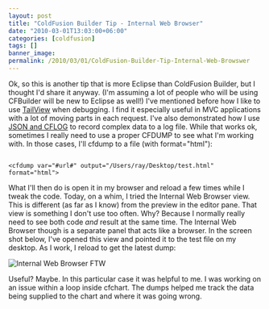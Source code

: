 ```yaml
---
layout: post
title: "ColdFusion Builder Tip - Internal Web Browser"
date: "2010-03-01T13:03:00+06:00"
categories: [coldfusion]
tags: []
banner_image: 
permalink: /2010/03/01/ColdFusion-Builder-Tip-Internal-Web-Browswer
---
```


Ok, so this is another tip that is more Eclipse than ColdFusion Builder, but I thought I'd share it anyway. (I'm assuming a lot of people who will be using CFBuilder will be new to Eclipse as well!) I've mentioned before how I like to use <a href="http://www.raymondcamden.com/index.cfm/2009/11/25/Quick-TailView-Tip">TailView</a> when debugging. I find it especially useful in MVC applications with a lot of moving parts in each request. I've also demonstrated how I use <a href="http://www.coldfusionjedi.com/index.cfm/2009/11/19/Quick-Tip--CFLOG-and-JSON">JSON and CFLOG</a> to record complex data to a log file. While that works ok, sometimes I really need to use a proper CFDUMP to see what I'm working with. In those cases, I'll cfdump to a file (with format="html"):
<p/>
<code>
&lt;cfdump var="#url#" output="/Users/ray/Desktop/test.html" format="html"&gt;
</code>
<p/>
What I'll then do is open it in my browser and reload a few times while I tweak the code. Today, on a whim, I tried the Internal Web Browser view. This is different (as far as I know) from the preview in the editor pane. That view is something I don't use too often. Why? Because I normally really need to see both code <i>and</i> result at the same time. The Internal Web Browser though is a separate panel that acts like a browser. In the screen shot below, I've opened this view and pointed it to the test file on my desktop. As I work, I reload to get the latest dump:
<p/>
<img src="https://static.raymondcamden.com/images/cfjedi/cfbweb.png" title="Internal Web Browser FTW" />
<p/>
Useful? Maybe. In this particular case it was helpful to me. I was working on an issue within a loop inside cfchart. The dumps helped me track the data being supplied to the chart and where it was going wrong.